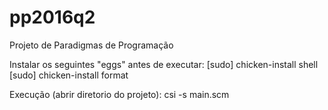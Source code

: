 # pp2016q2

Projeto de Paradigmas de Programação

Instalar os seguintes "eggs" antes de executar:
[sudo] chicken-install shell
[sudo] chicken-install format

Execução (abrir diretorio do projeto):
csi -s main.scm
